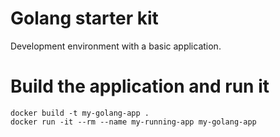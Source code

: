 # Golang starter kit

Development environment with a basic application.

# Build the application and run it

```
docker build -t my-golang-app .
docker run -it --rm --name my-running-app my-golang-app
```
